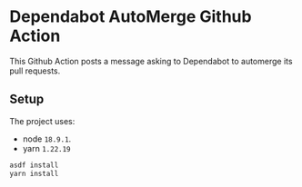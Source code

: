 # Dependabot AutoMerge Github Action

This Github Action posts a message asking to Dependabot to automerge its pull requests.

## Setup

The project uses:

- node `18.9.1`.
- yarn `1.22.19`

```bash
asdf install
yarn install
```
